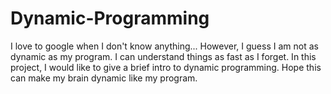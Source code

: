 # Dynamic-Programming
I love to google when I don't know anything... However, I guess I am not as dynamic as my program. I can understand things as fast as I forget. In this project, I would like to give a brief intro to dynamic programming. Hope this can make my brain dynamic like my program.
